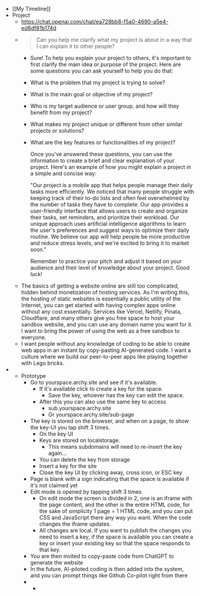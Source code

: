 - [[My Timeline]]
- Project
	- https://chat.openai.com/chat/ea728bb8-f5a0-4690-a5e4-ed8df81b174d
	- > Can you help me clarify what my project is about in a way that I can explain it to other people?
		- Sure! To help you explain your project to others, it's important to first clarify the main idea or purpose of the project. Here are some questions you can ask yourself to help you do that:
		- What is the problem that my project is trying to solve?
		- What is the main goal or objective of my project?
		- Who is my target audience or user group, and how will they benefit from my project?
		- What makes my project unique or different from other similar projects or solutions?
		- What are the key features or functionalities of my project?
		  
		  Once you've answered these questions, you can use the information to create a brief and clear explanation of your project. Here's an example of how you might explain a project in a simple and concise way:
		  
		  "Our project is a mobile app that helps people manage their daily tasks more efficiently. We noticed that many people struggle with keeping track of their to-do lists and often feel overwhelmed by the number of tasks they have to complete. Our app provides a user-friendly interface that allows users to create and organize their tasks, set reminders, and prioritize their workload. Our unique approach uses artificial intelligence algorithms to learn the user's preferences and suggest ways to optimize their daily routine. We believe our app will help people be more productive and reduce stress levels, and we're excited to bring it to market soon."
		  
		  Remember to practice your pitch and adjust it based on your audience and their level of knowledge about your project. Good luck!
	- The basics of getting a website online are still too complicated, hidden
	   behind monetization of hosting services. As I'm writing this, the 
	  hosting of static websites is essentially a public utility of the 
	  Internet, you can get started with having complex apps online without 
	  any cost essentially. Services like Vercel, Netlify, Pinata, Cloudflare,
	   and many others give you free space to host your sandbox website, and 
	  you can use any domain name you want for it. I want to bring the power 
	  of using the web as a free sandbox to everyone.
	- I want people without any knowledge of coding to be able to create web 
	  apps in an instant by copy-pasting AI-generated code. I want a culture 
	  where we build our peer-to-peer apps like playing together with Lego 
	  bricks.
-
	- Prototype
		- Go to yourspace.archy.site and see if it's available.
			- If it's available click to create a key for the space.
				- Save the key, whoever has the key can edit the space.
			- After this you can also use the same key to access
				- sub.yourspace.archy.site
				- Or yourspace.archy.site/sub-page
		- The key is stored on the browser, and when on a page, to show the key-UI you tap shift 3 times.
			- On the key UI
			- Keys are stored on localstorage.
				- This means subdomains will need to re-insert the key again...
			- You can delete the key from storage
			- Insert a key for the site
			- Close the key UI by clicking away, cross icon, or ESC key
		- Page is blank with a sign indicating that the space is available if it's not claimed yet
		- Edit mode is opened by tapping shift 3 times
			- On edit mode the screen is divided in 2, one is an iframe with the page content, and the other is the entire HTML code, for the sake of simplicity 1 page = 1 HTML code, and you can put CSS and JavaScript there any way you want. When the code changes the iframe updates.
			- All changes are local. If you want to publish the changes you need to insert a key, if the space is available you can create a key or insert your existing key so that the space responds to that key.
		- You are then invited to copy-paste code from ChatGPT to generate the website
		- In the future, AI-piloted coding is then added into the system, and you can prompt things like Github Co-pilot right from there
		-
			-